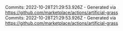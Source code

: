 Commits: 2022-10-28T21:29:53.926Z - Generated via https://github.com/marketplace/actions/artificial-grass
<br>
Commits: 2022-10-28T21:29:53.926Z - Generated via https://github.com/marketplace/actions/artificial-grass
<br>
